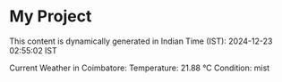 # My Project

This content is dynamically generated in Indian Time (IST): 2024-12-23 02:55:02 IST


Current Weather in Coimbatore:
Temperature: 21.88 °C
Condition: mist
